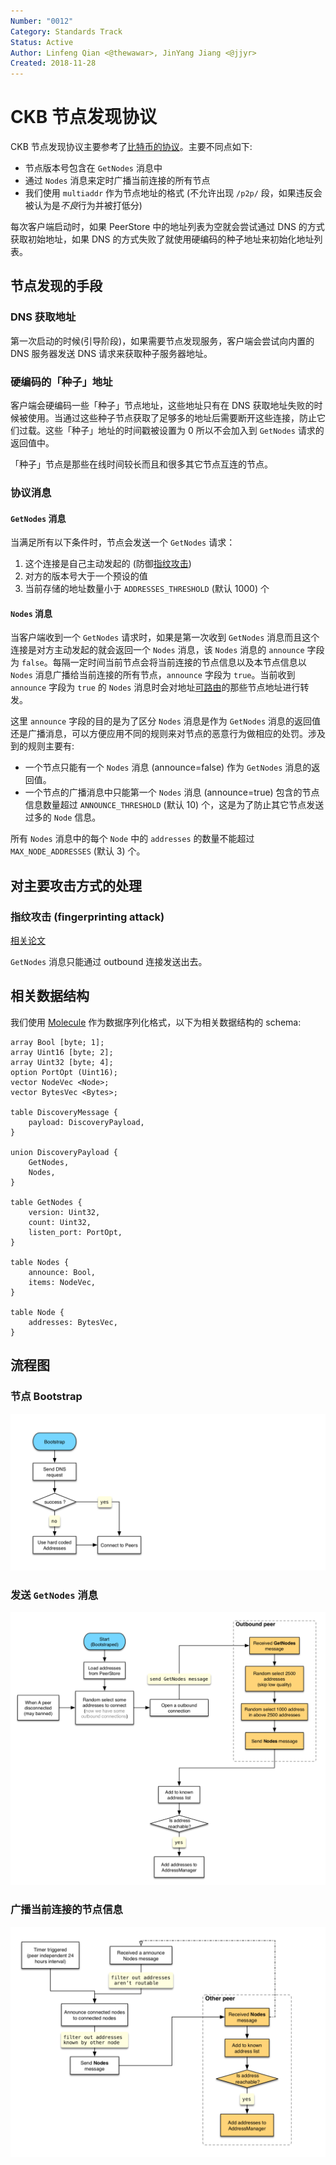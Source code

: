 ```yaml
---
Number: "0012"
Category: Standards Track
Status: Active
Author: Linfeng Qian <@thewawar>, JinYang Jiang <@jjyr>
Created: 2018-11-28
---
```


# CKB 节点发现协议

CKB 节点发现协议主要参考了[比特币的协议][0]。主要不同点如下:
* 节点版本号包含在 `GetNodes` 消息中
* 通过 `Nodes` 消息来定时广播当前连接的所有节点
* 我们使用 `multiaddr` 作为节点地址的格式 (不允许出现 `/p2p/` 段，如果违反会被认为是*不良*行为并被打低分)

每次客户端启动时，如果 PeerStore 中的地址列表为空就会尝试通过 DNS 的方式获取初始地址，如果 DNS 的方式失败了就使用硬编码的种子地址来初始化地址列表。

## 节点发现的手段
### DNS 获取地址
第一次启动的时候(引导阶段)，如果需要节点发现服务，客户端会尝试向内置的 DNS 服务器发送 DNS 请求来获取种子服务器地址。

### 硬编码的「种子」地址
客户端会硬编码一些「种子」节点地址，这些地址只有在 DNS 获取地址失败的时候被使用。当通过这些种子节点获取了足够多的地址后需要断开这些连接，防止它们过载。这些「种子」地址的时间戳被设置为 0 所以不会加入到 `GetNodes` 请求的返回值中。

「种子」节点是那些在线时间较长而且和很多其它节点互连的节点。

### 协议消息

#### `GetNodes` 消息
当满足所有以下条件时，节点会发送一个 `GetNodes` 请求：

  1. 这个连接是自己主动发起的 (防御[指纹攻击][3])
  2. 对方的版本号大于一个预设的值
  3. 当前存储的地址数量小于 `ADDRESSES_THRESHOLD` (默认 1000) 个

#### `Nodes` 消息

当客户端收到一个 `GetNodes` 请求时，如果是第一次收到 `GetNodes` 消息而且这个连接是对方主动发起的就会返回一个 `Nodes` 消息，该 `Nodes` 消息的 `announce` 字段为 `false`。每隔一定时间当前节点会将当前连接的节点信息以及本节点信息以 `Nodes` 消息广播给当前连接的所有节点，`announce` 字段为 `true`。当前收到 `announce` 字段为 `true` 的 `Nodes` 消息时会对地址[可路由][1]的那些节点地址进行转发。

这里 `announce` 字段的目的是为了区分 `Nodes` 消息是作为 `GetNodes` 消息的返回值还是广播消息，可以方便应用不同的规则来对节点的恶意行为做相应的处罚。涉及到的规则主要有:

* 一个节点只能有一个 `Nodes` 消息 (announce=false) 作为 `GetNodes` 消息的返回值。
* 一个节点的广播消息中只能第一个 `Nodes` 消息 (announce=true) 包含的节点信息数量超过 `ANNOUNCE_THRESHOLD` (默认 10) 个，这是为了防止其它节点发送过多的 `Node` 信息。

所有 `Nodes` 消息中的每个 `Node` 中的 `addresses` 的数量不能超过 `MAX_NODE_ADDRESSES` (默认 3) 个。

## 对主要攻击方式的处理
### 指纹攻击 (fingerprinting attack)
[相关论文][3]

`GetNodes` 消息只能通过 outbound 连接发送出去。

## 相关数据结构
我们使用 [Molecule][2] 作为数据序列化格式，以下为相关数据结构的 schema:

```
array Bool [byte; 1];
array Uint16 [byte; 2];
array Uint32 [byte; 4];
option PortOpt (Uint16);
vector NodeVec <Node>;
vector BytesVec <Bytes>;

table DiscoveryMessage {
    payload: DiscoveryPayload,
}

union DiscoveryPayload {
    GetNodes,
    Nodes,
}

table GetNodes {
    version: Uint32,
    count: Uint32,
    listen_port: PortOpt,
}

table Nodes {
    announce: Bool,
    items: NodeVec,
}

table Node {
    addresses: BytesVec,
}
```

## 流程图
### 节点 Bootstrap
![](images/bootstrap.png)
### 发送 `GetNodes` 消息
![](images/get-nodes.png)
### 广播当前连接的节点信息
![](images/announce-nodes.png)

[0]: https://en.bitcoin.it/wiki/Satoshi_Client_Node_Discovery
[1]: https://www.iana.org/assignments/iana-ipv4-special-registry/iana-ipv4-special-registry.xhtml
[2]: ../0008-serialization/0008-serialization.md
[3]: https://arxiv.org/pdf/1410.6079.pdf

